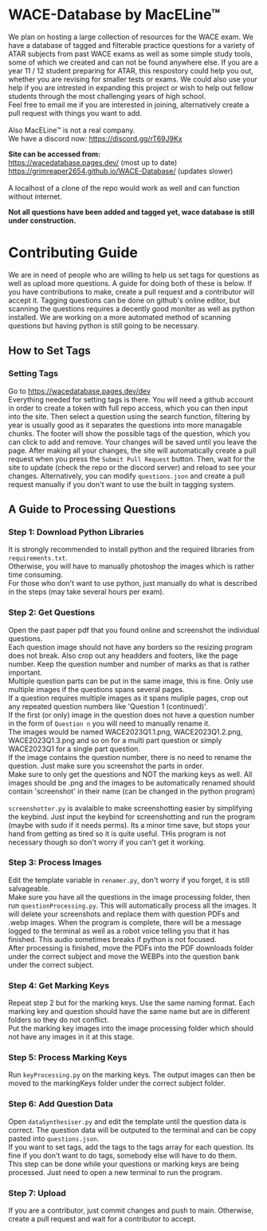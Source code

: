 # WACE-Database by MacELine™
We plan on hosting a large collection of resources for the WACE exam. We have a database of tagged and filterable practice questions for a variety of ATAR subjects from past WACE exams as well as some simple study tools, some of which we created and can not be found anywhere else. If you are a year 11 / 12 student preparing for ATAR, this respostory could help you out, whether you are revising for smaller tests or exams. We could also use your help if you are intrested in expanding this project or wish to help out fellow students through the most challenging years of high school. <br>
Feel free to email me if you are interested in joining, alternatively create a pull request with things you want to add. <br><br>
Also MacELine™ is not a real company. <br>
We have a discord now: https://discord.gg/rT69J9Kx

**Site can be accessed from:**<br>
https://wacedatabase.pages.dev/  (most up to date)<br>
https://grimreaper2654.github.io/WACE-Database/  (updates slower) <br><br>
A localhost of a clone of the repo would work as well and can function without internet. 

**Not all questions have been added and tagged yet, wace database is still under construction.**

# Contributing Guide
We are in need of people who are willing to help us set tags for questions as well as upload more questions. A guide for doing both of these is below. If you have contributions to make, create a pull request and a contributor will accept it. Tagging questions can be done on github's online editor, but scanning the questions requires a decently good moniter as well as python installed. We are working on a more automated method of scanning questions but having python is still going to be necessary.

## How to Set Tags

### Setting Tags
Go to https://wacedatabase.pages.dev/dev <br>
Everything needed for setting tags is there. You will need a github account in order to create a token with full repo access, which you can then input into the site. Then select a question using the search function, filtering by year is usually good as it separates the questions into more managable chunks. The footer will show the possible tags of the question, which you can click to add and remove. Your changes will be saved until you leave the page. After making all your changes, the site will automatically create a pull request when you press the `Submit Pull Request` button. Then, wait for the site to update (check the repo or the discord server) and reload to see your changes. Alternatively, you can modify `questions.json` and create a pull request manually if you don't want to use the built in tagging system.

## A Guide to Processing Questions

### Step 1: Download Python Libraries
It is strongly recommended to install python and the required libraries from `requirements.txt`. <br>
Otherwise, you will have to manually photoshop the images which is rather time consuming. <br>
For those who don't want to use python, just manually do what is described in the steps (may take several hours per exam).

### Step 2: Get Questions
Open the past paper pdf that you found online and screenshot the individual questions. <br>
Each question image should not have any borders so the resizing program does not break. Also crop out any headders and footers, like the page number. Keep the question number and number of marks as that is rather important.<br>
Multiple question parts can be put in the same image, this is fine. Only use multiple images if the questions spans several pages.<br>
If a question requires multiple images as it spans muliple pages, crop out any repeated question numbers like 'Question 1 (continued)'.<br>
If the first (or only) image in the question does not have a question number in the form of `Question n` you will need to manually rename it.<br>
The images would be named WACE2023Q1.1.png, WACE2023Q1.2.png, WACE2023Q1.3.png and so on for a multi part question or simply WACE2023Q1 for a single part question.<br>
If the image contains the question number, there is no need to rename the question. Just make sure you screenshot the parts in order.<br>
Make sure to only get the questions and NOT the marking keys as well. All images should be .png and the images to be automatically renamed should contain 'screenshot' in their name (can be changed in the python program)<br>
<br>
`screenshotter.py` is avalaible to make screenshotting easier by simplifying the keybind. Just input the keybind for screenshotting and run the program (maybe with sudo if it needs perms). Its a minor time save, but stops your hand from getting as tired so it is quite useful. THis program is not necessary though so don't worry if you can't get it working.

### Step 3: Process Images
Edit the template variable in `renamer.py`, don't worry if you forget, it is still salvageable. <br>
Make sure you have all the questions in the image processing folder, then run `questionProcessing.py`. This will automatically process all the images. It will delete your screenshots and replace them with question PDFs and .webp images. When the program is complete, there will be a message logged to the terminal as well as a robot voice telling you that it has finished. This audio sometimes breaks if python is not focused. <br>
After processing is finished, move the PDFs into the PDF downloads folder under the correct subject and move the WEBPs into the question bank under the correct subject.

### Step 4: Get Marking Keys
Repeat step 2 but for the marking keys. Use the same naming format. Each marking key and question should have the same name but are in different folders so they do not conflict.<br>
Put the marking key images into the image processing folder which should not have any images in it at this stage. <br>

### Step 5: Process Marking Keys
Run `keyProcessing.py` on the marking keys. The output images can then be moved to the markingKeys folder under the correct subject folder. 

### Step 6: Add Question Data
Open `dataSynthesiser.py` and edit the template until the question data is correct. The question data will be outputed to the terminal and can be copy pasted into `questions.json`. <br>
If you want to set tags, add the tags to the tags array for each question. Its fine if you don't want to do tags, somebody else will have to do them.<br>
This step can be done while your questions or marking keys are being processed. Just need to open a new terminal to run the program.

### Step 7: Upload
If you are a contributor, just commit changes and push to main. Otherwise, create a pull request and wait for a contributor to accept.
